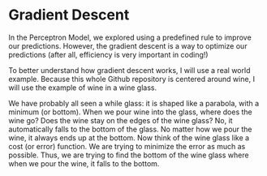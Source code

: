 # Gradient Descent
In the Perceptron Model, we explored using a predefined rule to improve our predictions. However, the gradient descent is a way to optimize our predictions (after all, efficiency is very important in coding!)

To better understand how gradient descent works, I will use a real world example. Because this whole Github repository is centered around wine, I will use the example of wine in a wine glass.

We have probably all seen a while glass: it is shaped like a parabola, with a minimum (or bottom). When we pour wine into the glass, where does the wine go? Does the wine stay on the edges of the wine glass? No, it automatically falls to the bottom of the glass. No matter how we pour the wine, it always ends up at the bottom. Now think of the wine glass like a cost (or error) function. We are trying to minimize the error as much as possible. Thus, we are trying to find the bottom of the wine glass where when we pour the wine, it falls to the bottom.
